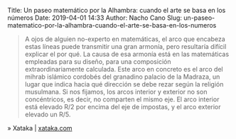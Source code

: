 Title: Un paseo matemático por la Alhambra: cuando el arte se basa en los números
Date: 2019-04-01 14:33
Author: Nacho Cano
Slug: un-paseo-matematico-por-la-alhambra-cuando-el-arte-se-basa-en-los-numeros

> A ojos de alguien no-experto en matemáticas, el arco que encabeza estas
> líneas puede transmitir una gran armonía, pero resultaría difícil explicar
> el por qué. La causa de esa armonía está en las matemáticas empleadas para
> su diseño, para una composición extraordinariamente calculada.
> Este arco en concreto es el arco del mihrab islámico cordobés del granadino
> palacio de la Madraza, un lugar que indica hacia qué dirección se debe rezar
> según la religión musulmana. Si nos fijamos, los arcos interior y exterior
> no son concéntricos, es decir, no comparten el mismo eje. El arco interior
> está elevado R/2 por encima del eje de impostas, y el arco exterior elevado
> un R/5.

» Xataka | [xataka.com][]

  [xataka.com]: https://www.xataka.com/especiales/paseo-matematico-alhambra-cuando-arte-se-basa-numeros
    "Un paseo matemático por la Alhambra: cuando el arte se basa en los números"
